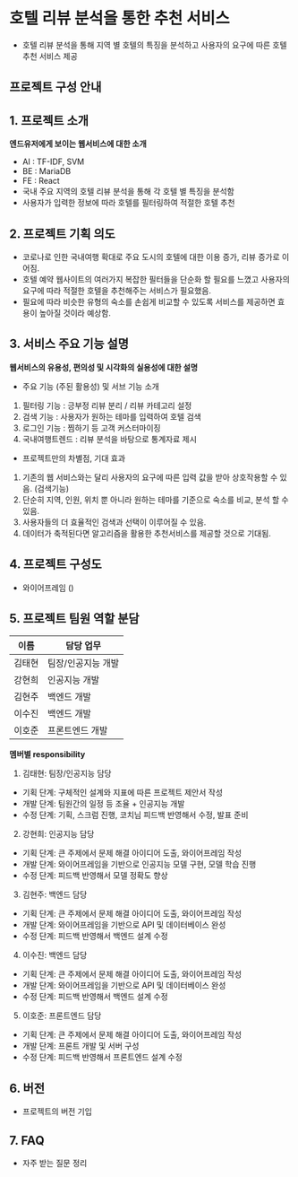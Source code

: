 # 호텔 리뷰 분석을 통한 추천 서비스

- 호텔 리뷰 분석을 통해 지역 별 호텔의 특징을 분석하고 사용자의 요구에 따른 호텔 추천 서비스 제공


## 프로젝트 구성 안내


## 1. 프로젝트 소개

**엔드유저에게 보이는 웹서비스에 대한 소개**
  - AI : TF-IDF, SVM 
  - BE : MariaDB
  - FE : React
  - 국내 주요 지역의 호텔 리뷰 분석을 통해 각 호텔 별 특징을 분석함
  - 사용자가 입력한 정보에 따라 호텔를 필터링하여 적절한 호텔 추천

## 2. 프로젝트 기획 의도

  - 코로나로 인한 국내여행 확대로 주요 도시의 호텔에 대한 이용 증가, 리뷰 증가로 이어짐.
  - 호텔 예약 웹사이트의 여러가지 복잡한 필터들을 단순화 할 필요를 느꼈고 사용자의 요구에 따라 적절한 호텔을 추천해주는 서비스가 필요했음.
  - 필요에 따라 비슷한 유형의 숙소를 손쉽게 비교할 수 있도록 서비스를 제공하면 효용이 높아질 것이라 예상함.

## 3. 서비스 주요 기능 설명

**웹서비스의 유용성, 편의성 및 시각화의 실용성에 대한 설명**
  - 주요 기능 (주된 활용성) 및 서브 기능 소개
   1) 필터링 기능 : 긍부정 리뷰 분리 / 리뷰 카테고리 설정
   2) 검색 기능 : 사용자가 원하는 테마를 입력하여 호텔 검색
   3) 로그인 기능 : 찜하기 등 고객 커스터마이징
   4) 국내여행트렌드 : 리뷰 분석을 바탕으로 통계자료 제시

  - 프로젝트만의 차별점, 기대 효과
   1) 기존의 웹 서비스와는 달리 사용자의 요구에 따른 입력 값을 받아 상호작용할 수 있음. (검색기능)
   2) 단순히 지역, 인원, 위치 뿐 아니라 원하는 테마를 기준으로 숙소를 비교, 분석 할 수 있음.
   3) 사용자들의 더 효율적인 검색과 선택이 이루어질 수 있음.
   4) 데이터가 축적된다면 알고리즘을 활용한 추천서비스를 제공할 것으로 기대됨.

## 4. 프로젝트 구성도
  - 와이어프레임 ()

## 5. 프로젝트 팀원 역할 분담
| 이름 | 담당 업무 |
| ------ | ------ |
| 김태현 | 팀장/인공지능 개발 |
| 강현희 | 인공지능 개발 |
| 김현주 | 백엔드 개발 |
| 이수진 | 백엔드 개발 |
| 이호준 | 프론트엔드 개발 |

**멤버별 responsibility**

1. 김태현: 팀장/인공지능 담당

- 기획 단계: 구체적인 설계와 지표에 따른 프로젝트 제안서 작성
- 개발 단계: 팀원간의 일정 등 조율 + 인공지능 개발
- 수정 단계: 기획, 스크럼 진행, 코치님 피드백 반영해서 수정, 발표 준비

2. 강현희: 인공지능 담당

- 기획 단계: 큰 주제에서 문제 해결 아이디어 도출, 와이어프레임 작성
- 개발 단계: 와이어프레임을 기반으로 인공지능 모델 구현, 모델 학습 진행
- 수정 단계: 피드백 반영해서 모델 정확도 향상 

3. 김현주: 백엔드 담당

- 기획 단계: 큰 주제에서 문제 해결 아이디어 도출, 와이어프레임 작성
- 개발 단계: 와이어프레임을 기반으로 API 및 데이터베이스 완성
- 수정 단계: 피드백 반영해서 백엔드 설계 수정

4. 이수진: 백엔드 담당

- 기획 단계: 큰 주제에서 문제 해결 아이디어 도출, 와이어프레임 작성
- 개발 단계: 와이어프레임을 기반으로 API 및 데이터베이스 완성
- 수정 단계: 피드백 반영해서 백엔드 설계 수정

5. 이호준: 프론트엔드 담당

- 기획 단계: 큰 주제에서 문제 해결 아이디어 도출, 와이어프레임 작성
- 개발 단계: 프론트 개발 및 서버 구성
- 수정 단계: 피드백 반영해서 프론트엔드 설계 수정

## 6. 버전
  - 프로젝트의 버전 기입

## 7. FAQ
  - 자주 받는 질문 정리
